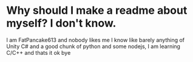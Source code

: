 # Why should I make a readme about myself? I don't know.
I am FatPancake613 and nobody likes me
I know like barely anything of Unity C# and a good chunk of python and some nodejs, I am learning C/C++ and thats it ok bye
